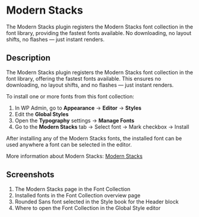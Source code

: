 # Modern Stacks

The Modern Stacks plugin registers the Modern Stacks font collection in the font library, providing the fastest fonts available. No downloading, no layout shifts, no flashes — just instant renders.

## Description

The Modern Stacks plugin registers the Modern Stacks font collection in the font library, offering the fastest fonts available. This ensures no downloading, no layout shifts, and no flashes — just instant renders.

To install one or more fonts from this font collection:

1. In WP Admin, go to **Appearance** -> **Editor** -> **Styles**
2. Edit the **Global Styles**
3. Open the **Typography** settings -> **Manage Fonts**
4. Go to the **Modern Stacks** tab -> Select font -> Mark checkbox -> Install

After installing any of the Modern Stacks fonts, the installed font can be used anywhere a font can be selected in the editor.

More information about Modern Stacks: [Modern Stacks](https://modernfontstacks.com/)

## Screenshots

1. The Modern Stacks page in the Font Collection
2. Installed fonts in the Font Collection overview page
3. Rounded Sans font selected in the Style book for the Header block
4. Where to open the Font Collection in the Global Style editor